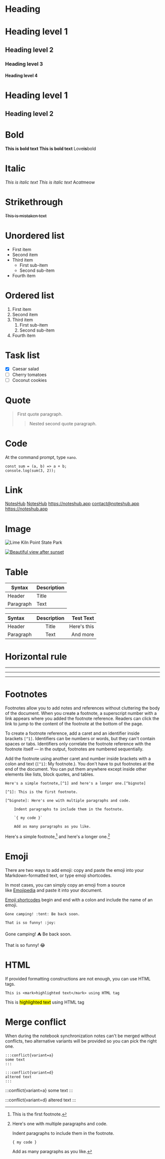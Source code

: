# Heading

# Heading level 1
## Heading level 2
### Heading level 3
#### Heading level 4

Heading level 1
===============

Heading level 2
---------------

# Bold
**This is bold text**
__This is bold text__
Love**is**bold

# Italic
*This is italic text*
_This is italic text_
A*cat*meow

# Strikethrough
~~This is mistaken text~~

# Unordered list
- First item
- Second item
- Third item
  - First sub-item
  - Second sub-item
- Fourth item

# Ordered list
1. First item
2. Second item
3. Third item
   1. First sub-item
   2. Second sub-item
4. Fourth item

# Task list
- [x] Caesar salad
- [ ] Cherry tomatoes
- [ ] Coconut cookies

# Quote
> First quote paragraph.
>
>> Nested second quote paragraph.

# Code
At the command prompt, type `nano`.

```
const sum = (a, b) => a + b;
console.log(sum(3, 2));
```

# Link
[NotesHub](https://noteshub.app)
[NotesHub](https://noteshub.app "NotesHub App")
<https://noteshub.app>
<contact@noteshub.app>
https://noteshub.app

# Image
![Lime Kiln Point State Park](https://www.noteshub.app/images/photos/sanjuan_island.jpg "San Juan Island")
    
[![Beautiful view after sunset](https://www.noteshub.app//images/photos/hawaii_sunset.jpg)](https://www.instagram.com/alex.titarenko/)

# Table
| Syntax      | Description |
| ----------- | ----------- |
| Header      | Title       |
| Paragraph   | Text        |


| Syntax      | Description | Test Text     |
| :---        |    :----:   |          ---: |
| Header      | Title       | Here's this   |
| Paragraph   | Text        | And more      |

# Horizontal rule
***

---

_________________

# Footnotes
Footnotes allow you to add notes and references without cluttering the body of the document. When you create a footnote, a superscript number with a link appears where you added the footnote reference. Readers can click the link to jump to the content of the footnote at the bottom of the page.

To create a footnote reference, add a caret and an identifier inside brackets `[^1]`. Identifiers can be numbers or words, but they can't contain spaces or tabs. Identifiers only correlate the footnote reference with the footnote itself — in the output, footnotes are numbered sequentially.

Add the footnote using another caret and number inside brackets with a colon and text (`[^1]`: My footnote.). You don't have to put footnotes at the end of the document. You can put them anywhere except inside other elements like lists, block quotes, and tables.

```
Here's a simple footnote,[^1] and here's a longer one.[^bignote]

[^1]: This is the first footnote.

[^bignote]: Here's one with multiple paragraphs and code.

    Indent paragraphs to include them in the footnote.

    `{ my code }`

    Add as many paragraphs as you like.
```

Here's a simple footnote,[^1] and here's a longer one.[^bignote]

[^1]: This is the first footnote.

[^bignote]: Here's one with multiple paragraphs and code.

    Indent paragraphs to include them in the footnote.

    `{ my code }`

    Add as many paragraphs as you like.

# Emoji
There are two ways to add emoji: copy and paste the emoji into your Markdown-formatted text, or type emoji shortcodes.

In most cases, you can simply copy an emoji from a source like [Emojipedia](https://emojipedia.org/) and paste it into your document.

[Emoji shortcodes](https://gist.github.com/rxaviers/7360908) begin and end with a colon and include the name of an emoji.

```
Gone camping! :tent: Be back soon.

That is so funny! :joy:
```

Gone camping! :tent: Be back soon.

That is so funny! :joy:

# HTML
If provided formatting constructions are not enough, you can use HTML tags.

```
This is <mark>highlighted text</mark> using HTML tag
```

This is <mark>highlighted text</mark> using HTML tag

# Merge conflict
When during the notebook synchronization notes can't be merged without conflicts, two alternative variants will be provided so you can pick the right one.

```
:::conflict{variant=a}
some text
:::

:::conflict{variant=d}
altered text
:::
```

:::conflict{variant=a}
some text
:::

:::conflict{variant=d}
altered text
:::